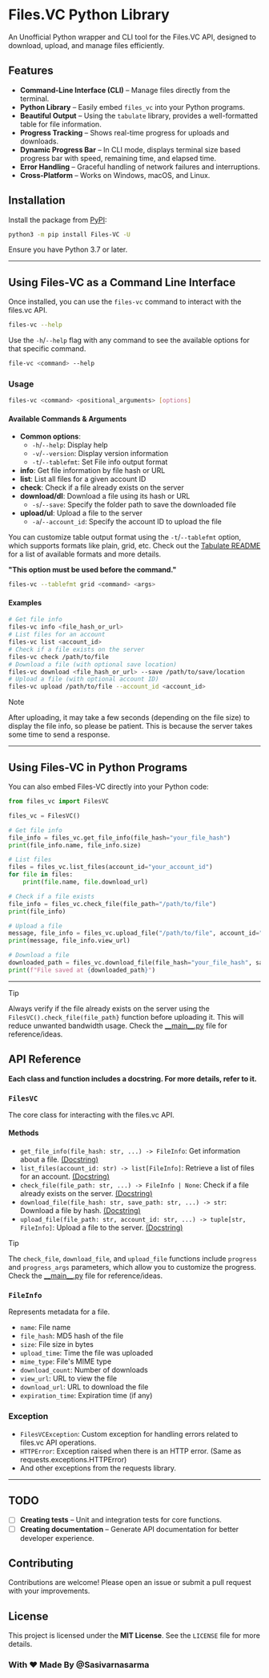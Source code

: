 # Files.VC Python Library

An Unofficial Python wrapper and CLI tool for the Files.VC API, designed to download, upload, and manage files efficiently.

## Features

- **Command-Line Interface (CLI)** – Manage files directly from the terminal.
- **Python Library** – Easily embed `files_vc` into your Python programs.
- **Beautiful Output** – Using the `tabulate` library, provides a well-formatted table for file information.
- **Progress Tracking** – Shows real-time progress for uploads and downloads.
- **Dynamic Progress Bar** – In CLI mode, displays terminal size based progress bar with speed, remaining time, and elapsed time.
- **Error Handling** – Graceful handling of network failures and interruptions.
- **Cross-Platform** – Works on Windows, macOS, and Linux.

## Installation

Install the package from [PyPI](https://pypi.org/project/Files-VC/):

```bash
python3 -m pip install Files-VC -U
```

Ensure you have Python 3.7 or later.

---

## Using Files-VC as a Command Line Interface

Once installed, you can use the `files-vc` command to interact with the files.vc API.

```bash
files-vc --help
```

Use the `-h`/`--help` flag with any command to see the available options for that specific command.

```bash
file-vc <command> --help
```

### Usage

```bash
files-vc <command> <positional_arguments> [options]
```

#### Available Commands & Arguments

- **Common options**:
    - `-h`/`--help`: Display help
    - `-v`/`--version`: Display version information
    - `-t`/`--tablefmt`: Set File info output format
- **info**: Get file information by file hash or URL
- **list**: List all files for a given account ID
- **check**: Check if a file already exists on the server
- **download/dl**: Download a file using its hash or URL
    - `-s`/`--save`: Specify the folder path to save the downloaded file
- **upload/ul**: Upload a file to the server
    - `-a`/`--account_id`: Specify the account ID to upload the file

You can customize table output format using the `-t`/`--tablefmt` option, which supports formats like plain, grid, etc.
Check out the [Tabulate README](https://github.com/astanin/python-tabulate#table-format) for a list of available formats and more details.

**"This option must be used before the command."**

```	bash
files-vc --tablefmt grid <command> <args>
```

#### Examples

```bash
# Get file info
files-vc info <file_hash_or_url>
# List files for an account
files-vc list <account_id>
# Check if a file exists on the server
files-vc check /path/to/file
# Download a file (with optional save location)
files-vc download <file_hash_or_url> --save /path/to/save/location
# Upload a file (with optional account ID)
files-vc upload /path/to/file --account_id <account_id>
```

> [!NOTE]
> After uploading, it may take a few seconds (depending on the file size) to display the file info, so please be patient.
> This is because the server takes some time to send a response.

---

## Using Files-VC in Python Programs

You can also embed Files-VC directly into your Python code:

```python
from files_vc import FilesVC

files_vc = FilesVC()

# Get file info
file_info = files_vc.get_file_info(file_hash="your_file_hash")
print(file_info.name, file_info.size)

# List files
files = files_vc.list_files(account_id="your_account_id")
for file in files:
    print(file.name, file.download_url)

# Check if a file exists
file_info = files_vc.check_file(file_path="/path/to/file")
print(file_info)

# Upload a file
message, file_info = files_vc.upload_file("/path/to/file", account_id="your_account_id")
print(message, file_info.view_url)

# Download a file
downloaded_path = files_vc.download_file(file_hash="your_file_hash", save_path="/path/to/save")
print(f"File saved at {downloaded_path}")
```

---

> [!TIP]
> Always verify if the file already exists on the server using the `FilesVC().check_file(file_path}` function before uploading it.
> This will reduce unwanted bandwidth usage.
> Check the [\_\_main\_\_.py](https://github.com/Sasivarnasarma/Files-VC/blob/main/files_vc/__main__.py#L184-L209) file for reference/ideas.

## API Reference
**Each class and function includes a docstring. For more details, refer to it.**

### `FilesVC`

The core class for interacting with the files.vc API.

#### Methods

- `get_file_info(file_hash: str, ...) -> FileInfo`: Get information about a file. [(Docstring)](https://github.com/Sasivarnasarma/Files-VC/blob/main/files_vc/_main.py#L124-L138)
- `list_files(account_id: str) -> list[FileInfo]`: Retrieve a list of files for an account. [(Docstring)](https://github.com/Sasivarnasarma/Files-VC/blob/main/files_vc/_main.py#L160-L171)
- `check_file(file_path: str, ...) -> FileInfo | None`: Check if a file already exists on the server. [(Docstring)](https://github.com/Sasivarnasarma/Files-VC/blob/main/files_vc/_main.py#L189-L204)
- `download_file(file_hash: str, save_path: str, ...) -> str`: Download a file by hash. [(Docstring)](https://github.com/Sasivarnasarma/Files-VC/blob/main/files_vc/_main.py#L241-L263)
- `upload_file(file_path: str, account_id: str, ...) -> tuple[str, FileInfo]`: Upload a file to the server. [(Docstring)](https://github.com/Sasivarnasarma/Files-VC/blob/main/files_vc/_main.py#L312-L330)

> [!TIP]
> The `check_file`, `download_file`, and `upload_file` functions include `progress` and `progress_args` parameters, which allow you to customize the progress.
> Check the [\_\_main\_\_.py](https://github.com/Sasivarnasarma/Files-VC/blob/main/files_vc/__main__.py) file for reference/ideas.

### `FileInfo`

Represents metadata for a file.

- `name`: File name
- `file_hash`: MD5 hash of the file
- `size`: File size in bytes
- `upload_time`: Time the file was uploaded
- `mime_type`: File's MIME type
- `download_count`: Number of downloads
- `view_url`: URL to view the file
- `download_url`: URL to download the file
- `expiration_time`: Expiration time (if any)

### Exception

- `FilesVCException`: Custom exception for handling errors related to files.vc API operations.
- `HTTPError`: Exception raised when there is an HTTP error. (Same as requests.exceptions.HTTPError)
- And other exceptions from the requests library.

---

## TODO

- [ ] **Creating tests** – Unit and integration tests for core functions.
- [ ] **Creating documentation** – Generate API documentation for better developer experience.

## Contributing
Contributions are welcome! Please open an issue or submit a pull request with your improvements.

## License
This project is licensed under the **MIT License**. See the `LICENSE` file for more details.

### With ❤️ Made By @Sasivarnasarma
